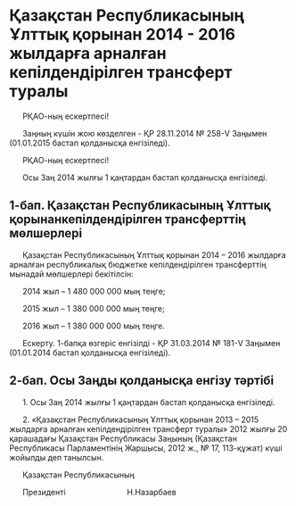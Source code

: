 # Қазақстан Республикасының Ұлттық қорынан 2014 - 2016 жылдарға арналған кепілдендірілген трансферт туралы

      РҚАО-ның ескертпесі!

      Заңның күшін жою көзделген - ҚР 28.11.2014 № 258-V Заңымен (01.01.2015 бастап қолданысқа енгізіледі).

      РҚАО-ның ескертпесі!

      Осы Заң 2014 жылғы 1 қаңтардан бастап қолданысқа енгізіледі.

## 1-бап. Қазақстан Республикасының Ұлттық қорынанкепілдендірілген трансферттің мөлшерлері

      Қазақстан Республикасының Ұлттық қорынан 2014 – 2016 жылдарға арналған республикалық бюджетке кепілдендірілген трансферттің мынадай мөлшерлері бекітілсін:

      2014 жыл – 1 480 000 000 мың теңге;

      2015 жыл – 1 380 000 000 мың теңге;

      2016 жыл – 1 380 000 000 мың теңге.

      Ескерту. 1-бапқа өзгеріс енгізілді - ҚР 31.03.2014 № 181-V Заңымен (01.01.2014 бастап қолданысқа енгізіледі).

## 2-бап. Осы Заңды қолданысқа енгізу тәртібі

      1. Осы Заң 2014 жылғы 1 қаңтардан бастап қолданысқа енгізіледі.

      2. «Қазақстан Республикасының Ұлттық қорынан 2013 – 2015 жылдарға арналған кепілдендірілген трансферт туралы» 2012 жылғы 20 қарашадағы Қазақстан Республикасы Заңының (Қазақстан Республикасы Парламентiнiң Жаршысы, 2012 ж., № 17, 113-құжат) күші жойылды деп танылсын.

      Қазақстан Республикасының

      Президенті                            Н.Назарбаев

